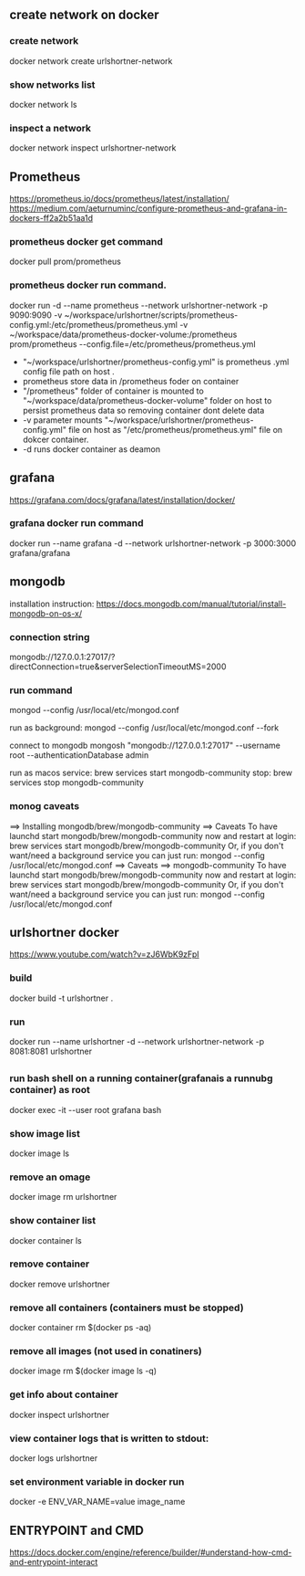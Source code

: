 
## create network on docker

### create network
docker network create urlshortner-network
### show networks list
docker network ls
### inspect a network
docker network inspect urlshortner-network

## Prometheus
https://prometheus.io/docs/prometheus/latest/installation/
https://medium.com/aeturnuminc/configure-prometheus-and-grafana-in-dockers-ff2a2b51aa1d

### prometheus docker get command
docker pull prom/prometheus

### prometheus docker run command.

docker run -d --name prometheus --network urlshortner-network -p 9090:9090 -v ~/workspace/urlshortner/scripts/prometheus-config.yml:/etc/prometheus/prometheus.yml -v ~/workspace/data/prometheus-docker-volume:/prometheus prom/prometheus --config.file=/etc/prometheus/prometheus.yml

- "~/workspace/urlshortner/prometheus-config.yml" is prometheus .yml config file path on host .
- prometheus store data in /prometheus foder on container
- "/prometheus" folder of container is mounted to "~/workspace/data/prometheus-docker-volume" folder on host to persist prometheus data so removing container dont delete data
- -v parameter mounts "~/workspace/urlshortner/prometheus-config.yml" file on host as "/etc/prometheus/prometheus.yml" file on dokcer container.
- -d runs docker container as deamon

## grafana 
https://grafana.com/docs/grafana/latest/installation/docker/

### grafana docker run command
docker run --name grafana -d --network urlshortner-network -p 3000:3000 grafana/grafana

## mongodb

installation instruction:
https://docs.mongodb.com/manual/tutorial/install-mongodb-on-os-x/

### connection string
mongodb://127.0.0.1:27017/?directConnection=true&serverSelectionTimeoutMS=2000

### run command
mongod --config /usr/local/etc/mongod.conf

run as background:
mongod --config /usr/local/etc/mongod.conf --fork

connect to mongodb 
mongosh "mongodb://127.0.0.1:27017" --username root --authenticationDatabase admin  

run as macos service:
brew services start mongodb-community
stop:
brew services stop mongodb-community

### monog caveats
==> Installing mongodb/brew/mongodb-community
==> Caveats
To have launchd start mongodb/brew/mongodb-community now and restart at login:
  brew services start mongodb/brew/mongodb-community
Or, if you don't want/need a background service you can just run:
  mongod --config /usr/local/etc/mongod.conf
==> Caveats
==> mongodb-community
To have launchd start mongodb/brew/mongodb-community now and restart at login:
  brew services start mongodb/brew/mongodb-community
Or, if you don't want/need a background service you can just run:
  mongod --config /usr/local/etc/mongod.conf

## urlshortner docker
https://www.youtube.com/watch?v=zJ6WbK9zFpI

### build
docker build -t urlshortner .

### run 
docker run --name urlshortner -d --network urlshortner-network -p 8081:8081 urlshortner

## 
### run bash shell on a running container(grafanais a runnubg container) as root
docker exec -it --user root grafana bash

### show image list
docker image ls
### remove an omage
docker image rm urlshortner

### show container list
docker container ls
### remove container
docker remove urlshortner

### remove all containers (containers must be stopped)
docker container rm $(docker ps -aq)

### remove all images (not used in conatiners)
docker image rm $(docker image ls -q)

### get info about container
docker inspect urlshortner

### view container logs that is written to stdout:
docker logs urlshortner

### set environment variable in docker run
docker -e ENV_VAR_NAME=value image_name

## ENTRYPOINT and CMD
https://docs.docker.com/engine/reference/builder/#understand-how-cmd-and-entrypoint-interact




